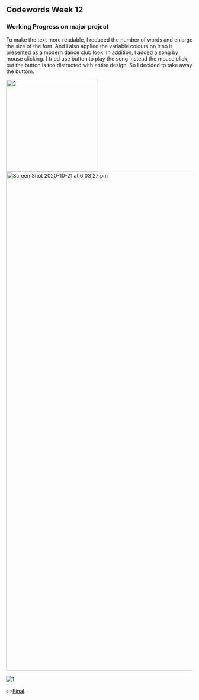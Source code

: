 ## Codewords Week 12

### Working Progress on major project

To make the text more readable, I reduced the number of words and enlarge the size of the font. And I also applied the variable colours on it so it presented as a modern dance club look. In addition, I added a song by mouse clicking. I tried use button to play the song instead the mouse click, but the button is too distracted with entire design. So I decided to take away the buttom.

<img width="248" alt="2" src="https://user-images.githubusercontent.com/68985217/96684831-f4b73880-13c7-11eb-86b7-218baf11b94a.png">

<img width="1344" alt="Screen Shot 2020-10-21 at 6 03 27 pm" src="https://user-images.githubusercontent.com/68985217/96684807-ec5efd80-13c7-11eb-92e8-55ed03984019.png">

![1](https://user-images.githubusercontent.com/68985217/96690621-a5750600-13cf-11eb-885a-af6c7c275661.gif)

:point_right:[Final](https://faye12.github.io/CodeWord/majorProject/MajorProject_Final/).


